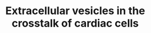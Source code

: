 ---
annotations:
- id: CL:0000746
  parent: native cell
  type: Cell Type Ontology
  value: cardiac muscle cell
- id: CL:0002548
  parent: animal cell
  type: Cell Type Ontology
  value: fibroblast of cardiac tissue
- id: CL:0010008
  parent: animal cell
  type: Cell Type Ontology
  value: cardiac endothelial cell
authors:
- Khanspers
- Ariutta
description: (A) FB-derived exosomes enriched with miR-21-3p or Spp1 and EGFR proteins
  are transferred to CMs, leading to CM hypertrophy. (B) EVs secreted from CMs or
  MSCs, as well as circulating EVs exert regulatory effects on CM apoptosis. (C) CM-derived
  exosomal HSP90 together with secreted IL-6 are able to activate STAT-3 signaling
  in cardiac FBs, leading to cardiac fibrosis; whereas CM-derived exosomes from exercised
  diabetic mice express high levels of miR-29b and miR-455, thus reducing cardiac
  fibrosis. (D) EVs secreted from CMs or MSCs are transferred to ECs, exerting pro-
  or anti-angiogenic activities.  Description from Bei et al.
last-edited: 2019-07-29
ndex: 794bfff6-8b6a-11eb-9e72-0ac135e8bacf
organisms:
- Homo sapiens
redirect_from:
- /index.php/Pathway:WP4300
- /instance/WP4300
revision: null
schema-jsonld:
- '@context': https://schema.org/
  '@id': https://wikipathways.github.io/pathways/WP4300.html
  '@type': Dataset
  creator:
    '@type': Organization
    name: WikiPathways
  description: (A) FB-derived exosomes enriched with miR-21-3p or Spp1 and EGFR proteins
    are transferred to CMs, leading to CM hypertrophy. (B) EVs secreted from CMs or
    MSCs, as well as circulating EVs exert regulatory effects on CM apoptosis. (C)
    CM-derived exosomal HSP90 together with secreted IL-6 are able to activate STAT-3
    signaling in cardiac FBs, leading to cardiac fibrosis; whereas CM-derived exosomes
    from exercised diabetic mice express high levels of miR-29b and miR-455, thus
    reducing cardiac fibrosis. (D) EVs secreted from CMs or MSCs are transferred to
    ECs, exerting pro- or anti-angiogenic activities.  Description from Bei et al.
  keywords:
  - A. Hypertrophy
  - B. Apoptosis
  - BIRC5
  - C. Fibrosis
  - CD63
  - CD81
  - D. Angiogenesis
  - EGF
  - EGFR
  - ETS2
  - FGF
  - GATA4
  - HSP20
  - HSP70
  - HSP90
  - HSPB1
  - IGF1
  - IL6
  - MAPK Signaling
  - MIR320A
  - MIR455
  - MMP9
  - NF-kB Signaling
  - PDGF
  - PDLIM5
  - PTEN
  - Renin angiotensin
  - SOD1
  - SORBS2
  - SPP1
  - STAT3
  - TLR4
  - VEGFR2
  - mir-19a
  - mir-29b1
  - mir-29b2
  - mir21-3p
  - p-Akt
  - system (RAS)
  license: CC0
  name: Extracellular vesicles in the crosstalk of cardiac cells
seo: CreativeWork
title: Extracellular vesicles in the crosstalk of cardiac cells
wpid: WP4300
---
